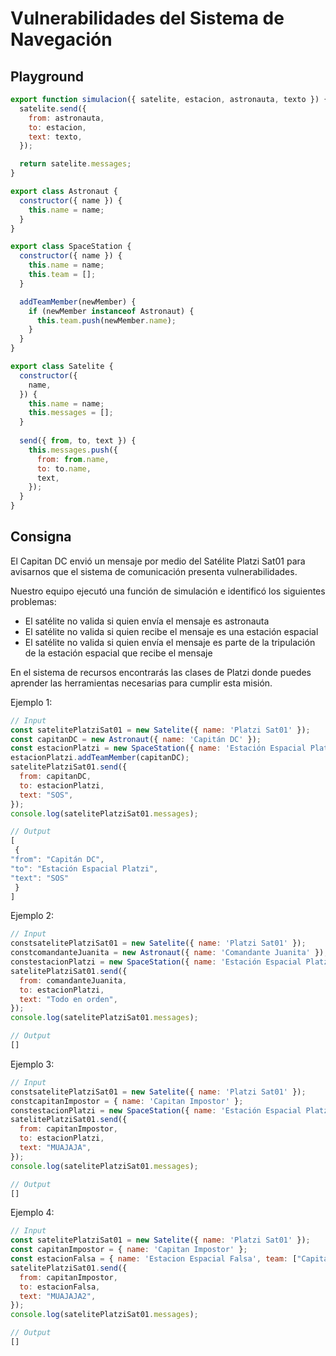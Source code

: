 # Vulnerabilidades del Sistema de Navegación
## Playground

```jsx
export function simulacion({ satelite, estacion, astronauta, texto }) {
  satelite.send({
    from: astronauta,
    to: estacion,
    text: texto,
  });

  return satelite.messages;
}

export class Astronaut {
  constructor({ name }) {
    this.name = name;
  }
}

export class SpaceStation {
  constructor({ name }) {
    this.name = name;
    this.team = [];
  }

  addTeamMember(newMember) {
    if (newMember instanceof Astronaut) {
      this.team.push(newMember.name);
    }
  }
}

export class Satelite {
  constructor({
    name,
  }) {
    this.name = name;
    this.messages = [];
  }
  
  send({ from, to, text }) {
    this.messages.push({
      from: from.name,
      to: to.name,
      text,
    });
  }
}
```

## Consigna

El Capitan DC envió un mensaje por medio del Satélite Platzi Sat01 para avisarnos que el sistema de comunicación presenta vulnerabilidades.

Nuestro equipo ejecutó una función de simulación e identificó los siguientes problemas:

- El satélite no valida si quien envía el mensaje es astronauta
- El satélite no valida si quien recibe el mensaje es una estación espacial
- El satélite no valida si quien envía el mensaje es parte de la tripulación de la estación espacial que recibe el mensaje

En el sistema de recursos encontrarás las clases de Platzi donde puedes aprender las herramientas necesarias para cumplir esta misión.

Ejemplo 1:

```jsx
// Input
const satelitePlatziSat01 = new Satelite({ name: 'Platzi Sat01' });
const capitanDC = new Astronaut({ name: 'Capitán DC' });
const estacionPlatzi = new SpaceStation({ name: 'Estación Espacial Platzi' });
estacionPlatzi.addTeamMember(capitanDC);
satelitePlatziSat01.send({
  from: capitanDC,
  to: estacionPlatzi,
  text: "SOS",
});
console.log(satelitePlatziSat01.messages);

// Output
[
 {
"from": "Capitán DC",
"to": "Estación Espacial Platzi",
"text": "SOS"
 }
]
```

Ejemplo 2:

```jsx
// Input
constsatelitePlatziSat01 = new Satelite({ name: 'Platzi Sat01' });
constcomandanteJuanita = new Astronaut({ name: 'Comandante Juanita' });
constestacionPlatzi = new SpaceStation({ name: 'Estación Espacial Platzi' });
satelitePlatziSat01.send({
  from: comandanteJuanita,
  to: estacionPlatzi,
  text: "Todo en orden",
});
console.log(satelitePlatziSat01.messages);

// Output
[]
```

Ejemplo 3:

```jsx
// Input
constsatelitePlatziSat01 = new Satelite({ name: 'Platzi Sat01' });
constcapitanImpostor = { name: 'Capitan Impostor' };
constestacionPlatzi = new SpaceStation({ name: 'Estación Espacial Platzi' });
satelitePlatziSat01.send({
  from: capitanImpostor,
  to: estacionPlatzi,
  text: "MUAJAJA",
});
console.log(satelitePlatziSat01.messages);

// Output
[]
```

Ejemplo 4:

```jsx
// Input
const satelitePlatziSat01 = new Satelite({ name: 'Platzi Sat01' });
const capitanImpostor = { name: 'Capitan Impostor' };
const estacionFalsa = { name: 'Estacion Espacial Falsa', team: ["Capitan Impostor"] };
satelitePlatziSat01.send({
  from: capitanImpostor,
  to: estacionFalsa,
  text: "MUAJAJA2",
});
console.log(satelitePlatziSat01.messages);

// Output
[]
```